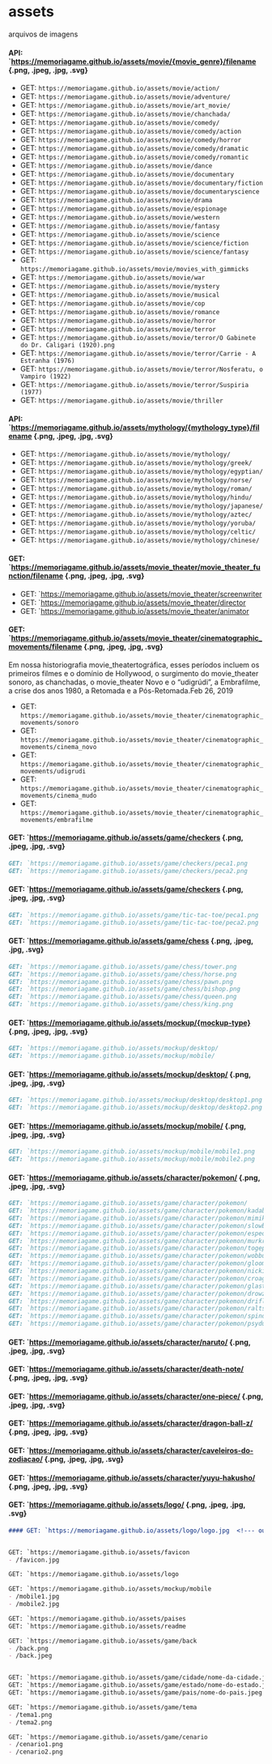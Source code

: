 # assets
arquivos de imagens

#### API: `https://memoriagame.github.io/assets/movie/{movie_genre}/filename {.png, .jpeg, .jpg, .svg}
- GET: `https://memoriagame.github.io/assets/movie/action/`
- GET: `https://memoriagame.github.io/assets/movie/adventure/`
- GET: `https://memoriagame.github.io/assets/movie/art_movie/`
- GET: `https://memoriagame.github.io/assets/movie/chanchada/`
- GET: `https://memoriagame.github.io/assets/movie/comedy/`
- GET: `https://memoriagame.github.io/assets/movie/comedy/action`
- GET: `https://memoriagame.github.io/assets/movie/comedy/horror`
- GET: `https://memoriagame.github.io/assets/movie/comedy/dramatic`
- GET: `https://memoriagame.github.io/assets/movie/comedy/romantic`
- GET: `https://memoriagame.github.io/assets/movie/dance`
- GET: `https://memoriagame.github.io/assets/movie/documentary`
- GET: `https://memoriagame.github.io/assets/movie/documentary/fiction`
- GET: `https://memoriagame.github.io/assets/movie/documentaryscience`
- GET: `https://memoriagame.github.io/assets/movie/drama`
- GET: `https://memoriagame.github.io/assets/movie/espionage`
- GET: `https://memoriagame.github.io/assets/movie/western`
- GET: `https://memoriagame.github.io/assets/movie/fantasy`
- GET: `https://memoriagame.github.io/assets/movie/science`
- GET: `https://memoriagame.github.io/assets/movie/science/fiction`
- GET: `https://memoriagame.github.io/assets/movie/science/fantasy`
- GET: `https://memoriagame.github.io/assets/movie/movies_with_gimmicks`
- GET: `https://memoriagame.github.io/assets/movie/war`
- GET: `https://memoriagame.github.io/assets/movie/mystery`
- GET: `https://memoriagame.github.io/assets/movie/musical`
- GET: `https://memoriagame.github.io/assets/movie/cop`
- GET: `https://memoriagame.github.io/assets/movie/romance`
- GET: `https://memoriagame.github.io/assets/movie/horror`
- GET: `https://memoriagame.github.io/assets/movie/terror`
- GET: `https://memoriagame.github.io/assets/movie/terror/O Gabinete do Dr. Caligari (1920).png`
- GET: `https://memoriagame.github.io/assets/movie/terror/Carrie - A Estranha (1976)`
- GET: `https://memoriagame.github.io/assets/movie/terror/Nosferatu, o Vampiro (1922)`
- GET: `https://memoriagame.github.io/assets/movie/terror/Suspiria (1977)`
- GET: `https://memoriagame.github.io/assets/movie/thriller`

#### API: `https://memoriagame.github.io/assets/mythology/{mythology_type}/filename {.png, .jpeg, .jpg, .svg}
- GET: `https://memoriagame.github.io/assets/movie/mythology/`
- GET: `https://memoriagame.github.io/assets/movie/mythology/greek/`
- GET: `https://memoriagame.github.io/assets/movie/mythology/egyptian/`
- GET: `https://memoriagame.github.io/assets/movie/mythology/norse/`
- GET: `https://memoriagame.github.io/assets/movie/mythology/roman/`
- GET: `https://memoriagame.github.io/assets/movie/mythology/hindu/`
- GET: `https://memoriagame.github.io/assets/movie/mythology/japanese/`
- GET: `https://memoriagame.github.io/assets/movie/mythology/aztec/`
- GET: `https://memoriagame.github.io/assets/movie/mythology/yoruba/`
- GET: `https://memoriagame.github.io/assets/movie/mythology/celtic/`
- GET: `https://memoriagame.github.io/assets/movie/mythology/chinese/`

#### GET: `https://memoriagame.github.io/assets/movie_theater/movie_theater_function/filename {.png, .jpeg, .jpg, .svg}
- GET: `https://memoriagame.github.io/assets/movie_theater/screenwriter
- GET: `https://memoriagame.github.io/assets/movie_theater/director
- GET: `https://memoriagame.github.io/assets/movie_theater/animator

#### GET: `https://memoriagame.github.io/assets/movie_theater/cinematographic_movements/filename {.png, .jpeg, .jpg, .svg}

Em nossa historiografia movie_theatertográfica, esses períodos incluem os primeiros filmes e o domínio de Hollywood, o surgimento do movie_theater sonoro, as chanchadas, o movie_theater Novo e o “udigrúdi”, a Embrafilme, a crise dos anos 1980, a Retomada e a Pós-Retomada.Feb 26, 2019
- GET: `https://memoriagame.github.io/assets/movie_theater/cinematographic_movements/sonoro`
- GET: `https://memoriagame.github.io/assets/movie_theater/cinematographic_movements/cinema_novo`
- GET: `https://memoriagame.github.io/assets/movie_theater/cinematographic_movements/udigrudi`
- GET: `https://memoriagame.github.io/assets/movie_theater/cinematographic_movements/cinema_mudo`
- GET: `https://memoriagame.github.io/assets/movie_theater/cinematographic_movements/embrafilme`

#### GET: `https://memoriagame.github.io/assets/game/checkers {.png, .jpeg, .jpg, .svg}
```markdown
GET: `https://memoriagame.github.io/assets/game/checkers/peca1.png
GET: `https://memoriagame.github.io/assets/game/checkers/peca2.png
```

#### GET: `https://memoriagame.github.io/assets/game/checkers {.png, .jpeg, .jpg, .svg}
```markdown
GET: `https://memoriagame.github.io/assets/game/tic-tac-toe/peca1.png
GET: `https://memoriagame.github.io/assets/game/tic-tac-toe/peca2.png
```

#### GET: `https://memoriagame.github.io/assets/game/chess {.png, .jpeg, .jpg, .svg}
```markdown
GET: `https://memoriagame.github.io/assets/game/chess/tower.png
GET: `https://memoriagame.github.io/assets/game/chess/horse.png
GET: `https://memoriagame.github.io/assets/game/chess/pawn.png
GET: `https://memoriagame.github.io/assets/game/chess/bishop.png
GET: `https://memoriagame.github.io/assets/game/chess/queen.png
GET: `https://memoriagame.github.io/assets/game/chess/king.png
```

#### GET: `https://memoriagame.github.io/assets/mockup/{mockup-type} {.png, .jpeg, .jpg, .svg}
```markdown
GET: `https://memoriagame.github.io/assets/mockup/desktop/
GET: `https://memoriagame.github.io/assets/mockup/mobile/
```

#### GET: `https://memoriagame.github.io/assets/mockup/desktop/ {.png, .jpeg, .jpg, .svg}
```markdown
GET: `https://memoriagame.github.io/assets/mockup/desktop/desktop1.png
GET: `https://memoriagame.github.io/assets/mockup/desktop/desktop2.png
```

#### GET: `https://memoriagame.github.io/assets/mockup/mobile/ {.png, .jpeg, .jpg, .svg}
```markdown
GET: `https://memoriagame.github.io/assets/mockup/mobile/mobile1.png
GET: `https://memoriagame.github.io/assets/mockup/mobile/mobile2.png
```

#### GET: `https://memoriagame.github.io/assets/character/pokemon/ {.png, .jpeg, .jpg, .svg}
```markdown
GET: `https://memoriagame.github.io/assets/game/character/pokemon/
GET: `https://memoriagame.github.io/assets/game/character/pokemon/kadabra.jpeg
GET: `https://memoriagame.github.io/assets/game/character/pokemon/mimikyu.jpeg
GET: `https://memoriagame.github.io/assets/game/character/pokemon/slowbro.jpeg
GET: `https://memoriagame.github.io/assets/game/character/pokemon/espeon.jpeg
GET: `https://memoriagame.github.io/assets/game/character/pokemon/murkrow.jpeg
GET: `https://memoriagame.github.io/assets/game/character/pokemon/togepi.jpeg
GET: `https://memoriagame.github.io/assets/game/character/pokemon/wobbuffet.jpeg
GET: `https://memoriagame.github.io/assets/game/character/pokemon/gloom.jpeg
GET: `https://memoriagame.github.io/assets/game/character/pokemon/nickit.jpeg
GET: `https://memoriagame.github.io/assets/game/character/pokemon/croagunk.jpeg
GET: `https://memoriagame.github.io/assets/game/character/pokemon/glastly.jpeg
GET: `https://memoriagame.github.io/assets/game/character/pokemon/drowzee.jpeg
GET: `https://memoriagame.github.io/assets/game/character/pokemon/drifloon.jpeg
GET: `https://memoriagame.github.io/assets/game/character/pokemon/ralts.jpeg
GET: `https://memoriagame.github.io/assets/game/character/pokemon/spinda.jpeg
GET: `https://memoriagame.github.io/assets/game/character/pokemon/psyduck.jpeg
```

#### GET: `https://memoriagame.github.io/assets/character/naruto/ {.png, .jpeg, .jpg, .svg}
#### GET: `https://memoriagame.github.io/assets/character/death-note/ {.png, .jpeg, .jpg, .svg}
#### GET: `https://memoriagame.github.io/assets/character/one-piece/ {.png, .jpeg, .jpg, .svg}
#### GET: `https://memoriagame.github.io/assets/character/dragon-ball-z/ {.png, .jpeg, .jpg, .svg}
#### GET: `https://memoriagame.github.io/assets/character/caveleiros-do-zodiacao/ {.png, .jpeg, .jpg, .svg}
#### GET: `https://memoriagame.github.io/assets/character/yuyu-hakusho/ {.png, .jpeg, .jpg, .svg}

#### GET: `https://memoriagame.github.io/assets/logo/ {.png, .jpeg, .jpg, .svg}
```markdown
#### GET: `https://memoriagame.github.io/assets/logo/logo.jpg  <!--- ou https://avatars.githubusercontent.com/u/124619609?s=200&v=4 --->

```

```markdown

GET: `https://memoriagame.github.io/assets/favicon
- /favicon.jpg

GET: `https://memoriagame.github.io/assets/logo

GET: `https://memoriagame.github.io/assets/mockup/mobile
- /mobile1.jpg
- /mobile2.jpg

GET: `https://memoriagame.github.io/assets/paises
GET: `https://memoriagame.github.io/assets/readme

GET: `https://memoriagame.github.io/assets/game/back
- /back.png
- /back.jpeg


GET: `https://memoriagame.github.io/assets/game/cidade/nome-da-cidade.jpeg
GET: `https://memoriagame.github.io/assets/game/estado/nome-do-estado.jpeg
GET: `https://memoriagame.github.io/assets/game/pais/nome-do-pais.jpeg

GET: `https://memoriagame.github.io/assets/game/tema
- /tema1.png
- /tema2.png

GET: `https://memoriagame.github.io/assets/game/cenario
- /cenario1.png
- /cenario2.png
```
